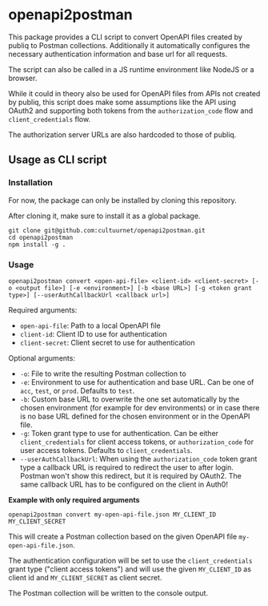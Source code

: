 # openapi2postman

This package provides a CLI script to convert OpenAPI files created by publiq to Postman collections.
Additionally it automatically configures the necessary authentication information and base url for all requests.

The script can also be called in a JS runtime environment like NodeJS or a browser.

While it could in theory also be used for OpenAPI files from APIs not created by publiq, this script does make some assumptions like the API using OAuth2 and supporting both tokens from the `authorization_code` flow and `client_credentials` flow.

The authorization server URLs are also hardcoded to those of publiq.

## Usage as CLI script

### Installation

For now, the package can only be installed by cloning this repository.

After cloning it, make sure to install it as a global package.

```
git clone git@github.com:cultuurnet/openapi2postman.git
cd openapi2postman
npm install -g .
```

### Usage

```
openapi2postman convert <open-api-file> <client-id> <client-secret> [-o <output file>] [-e <environment>] [-b <base URL>] [-g <token grant type>] [--userAuthCallbackUrl <callback url>]
```

Required arguments:

-  `open-api-file`: Path to a local OpenAPI file
-  `client-id`: Client ID to use for authentication
-  `client-secret`: Client secret to use for authentication

Optional arguments:

- `-o`: File to write the resulting Postman collection to
- `-e`: Environment to use for authentication and base URL. Can be one of `acc`, `test`, or `prod`. Defaults to `test`.
- `-b`: Custom base URL to overwrite the one set automatically by the chosen environment (for example for dev environments) or in case there is no base URL defined for the chosen environment or in the OpenAPI file.
- `-g`: Token grant type to use for authentication. Can be either `client_credentials` for client access tokens, or `authorization_code` for user access tokens. Defaults to `client_credentials`.
- `--userAuthCallbackUrl`: When using the `authorization_code` token grant type a callback URL is required to redirect the user to after login. Postman won't show this redirect, but it is required by OAuth2. The same callback URL has to be configured on the client in Auth0!

**Example with only required arguments**

```
openapi2postman convert my-open-api-file.json MY_CLIENT_ID MY_CLIENT_SECRET
```

This will create a Postman collection based on the given OpenAPI file `my-open-api-file.json`.

The authentication configuration will be set to use the `client_credentials` grant type ("client access tokens") and will use the given `MY_CLIENT_ID` as client id and `MY_CLIENT_SECRET` as client secret.

The Postman collection will be written to the console output.
